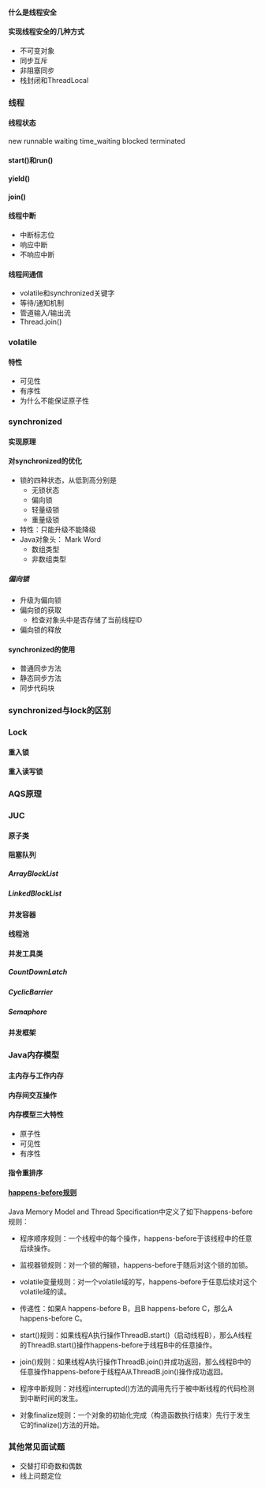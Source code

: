 #### 什么是线程安全

#### 实现线程安全的几种方式
* 不可变对象
* 同步互斥
* 非阻塞同步
* 栈封闭和ThreadLocal

### 线程
#### 线程状态
new
runnable
waiting
time_waiting
blocked
terminated
#### start()和run()
#### yield()
#### join()
#### 线程中断
* 中断标志位
* 响应中断
* 不响应中断
#### 线程间通信
* volatile和synchronized关键字
* 等待/通知机制
* 管道输入/输出流
* Thread.join()

### volatile
#### 特性
* 可见性
* 有序性
* 为什么不能保证原子性

### synchronized
#### 实现原理
#### 对synchronized的优化
- 锁的四种状态，从低到高分别是
    - 无锁状态
    - 偏向锁
    - 轻量级锁
    - 重量级锁
- 特性：只能升级不能降级
- Java对象头： Mark Word
    - 数组类型
    - 非数组类型
##### 偏向锁
- 升级为偏向锁
- 偏向锁的获取
    - 检查对象头中是否存储了当前线程ID
- 偏向锁的释放
#### synchronized的使用
- 普通同步方法
- 静态同步方法
- 同步代码块
### synchronized与lock的区别

### Lock

#### 重入锁

#### 重入读写锁

### AQS原理

### JUC

#### 原子类
#### 阻塞队列
##### ArrayBlockList
##### LinkedBlockList
#### 并发容器
#### 线程池
#### 并发工具类
##### CountDownLatch
##### CyclicBarrier
##### Semaphore
#### 并发框架

### Java内存模型
#### 主内存与工作内存
#### 内存间交互操作
#### 内存模型三大特性
* 原子性
* 可见性
* 有序性
#### 指令重排序
#### [happens-before规则](https://www.jianshu.com/p/d52fea0d6ba5)
Java Memory Model and Thread Specification中定义了如下happens-before规则：
* 程序顺序规则：一个线程中的每个操作，happens-before于该线程中的任意后续操作。
* 监视器锁规则：对一个锁的解锁，happens-before于随后对这个锁的加锁。
* volatile变量规则：对一个volatile域的写，happens-before于任意后续对这个volatile域的读。
* 传递性：如果A happens-before B，且B happens-before C，那么A happens-before C。
* start()规则：如果线程A执行操作ThreadB.start()（启动线程B），那么A线程的ThreadB.start()操作happens-before于线程B中的任意操作。
* join()规则：如果线程A执行操作ThreadB.join()并成功返回，那么线程B中的任意操作happens-before于线程A从ThreadB.join()操作成功返回。

* 程序中断规则：对线程interrupted()方法的调用先行于被中断线程的代码检测到中断时间的发生。
* 对象finalize规则：一个对象的初始化完成（构造函数执行结束）先行于发生它的finalize()方法的开始。

### 其他常见面试题
* 交替打印奇数和偶数
* 线上问题定位

